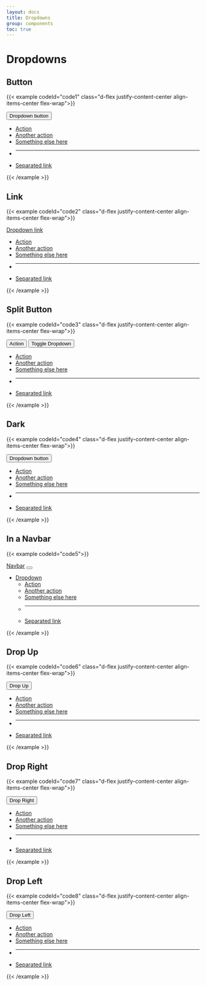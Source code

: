 ```yaml
---
layout: docs
title: Dropdowns
group: components
toc: true
---
```


# Dropdowns

## Button
{{< example codeId="code1" class="d-flex justify-content-center align-items-center flex-wrap">}}

<div class="dropdown">
  <button class="btn btn-purple dropdown-toggle" type="button" id="dropdownMenuButton1" data-bs-toggle="dropdown" aria-expanded="false">
    Dropdown button
  </button>
  <ul class="dropdown-menu" aria-labelledby="dropdownMenuButton1">
    <li><a class="dropdown-item" href="#">Action</a></li>
    <li><a class="dropdown-item" href="#">Another action</a></li>
    <li><a class="dropdown-item" href="#">Something else here</a></li>
    <li><hr class="dropdown-divider"></li>
    <li><a class="dropdown-item" href="#">Separated link</a></li>
  </ul>
</div>

{{< /example >}}

## Link
{{< example codeId="code2" class="d-flex justify-content-center align-items-center flex-wrap">}}

<div class="dropdown">
  <a class="btn btn-success dropdown-toggle" href="#" role="button" id="dropdownMenuLink" data-bs-toggle="dropdown" aria-expanded="false">
    Dropdown link
  </a>

  <ul class="dropdown-menu" aria-labelledby="dropdownMenuLink">
    <li><a class="dropdown-item" href="#">Action</a></li>
    <li><a class="dropdown-item" href="#">Another action</a></li>
    <li><a class="dropdown-item" href="#">Something else here</a></li>
    <li><hr class="dropdown-divider"></li>
    <li><a class="dropdown-item" href="#">Separated link</a></li>
  </ul>
</div>

{{< /example >}}

## Split Button
{{< example codeId="code3" class="d-flex justify-content-center align-items-center flex-wrap">}}

<div class="btn-group">
  <button type="button" class="btn btn-pink">Action</button>
  <button type="button" class="btn btn-pink dropdown-toggle dropdown-toggle-split" data-bs-toggle="dropdown" aria-expanded="false">
    <span class="visually-hidden">Toggle Dropdown</span>
  </button>
  <ul class="dropdown-menu">
    <li><a class="dropdown-item" href="#">Action</a></li>
    <li><a class="dropdown-item" href="#">Another action</a></li>
    <li><a class="dropdown-item" href="#">Something else here</a></li>
    <li><hr class="dropdown-divider"></li>
    <li><a class="dropdown-item" href="#">Separated link</a></li>
  </ul>
</div>
        
{{< /example >}}

## Dark
{{< example codeId="code4" class="d-flex justify-content-center align-items-center flex-wrap">}}

<div class="dropdown">
  <button class="btn btn-dark dropdown-toggle" type="button" id="dropdownMenuButton2" data-bs-toggle="dropdown" aria-expanded="false">
    Dropdown button
  </button>
  <ul class="dropdown-menu dropdown-menu-dark" aria-labelledby="dropdownMenuButton2">
    <li><a class="dropdown-item active" href="#">Action</a></li>
    <li><a class="dropdown-item" href="#">Another action</a></li>
    <li><a class="dropdown-item" href="#">Something else here</a></li>
    <li><hr class="dropdown-divider"></li>
    <li><a class="dropdown-item" href="#">Separated link</a></li>
  </ul>
</div>
        
{{< /example >}}

## In a Navbar
{{< example codeId="code5">}}

<nav class="navbar navbar-expand-lg navbar-dark bg-dark">
  <div class="container-fluid">
    <a class="navbar-brand" href="#">Navbar</a>
    <button class="navbar-toggler" type="button" data-bs-toggle="collapse" data-bs-target="#navbarNavDarkDropdown" aria-controls="navbarNavDarkDropdown" aria-expanded="false" aria-label="Toggle navigation">
      <span class="navbar-toggler-icon"></span>
    </button>
    <div class="collapse navbar-collapse" id="navbarNavDarkDropdown">
      <ul class="navbar-nav">
        <li class="nav-item dropdown">
          <a class="nav-link dropdown-toggle" href="#" id="navbarDarkDropdownMenuLink" role="button" data-bs-toggle="dropdown" aria-expanded="false">
            Dropdown
          </a>
          <ul class="dropdown-menu dropdown-menu-dark" aria-labelledby="navbarDarkDropdownMenuLink">
            <li><a class="dropdown-item" href="#">Action</a></li>
            <li><a class="dropdown-item" href="#">Another action</a></li>
            <li><a class="dropdown-item" href="#">Something else here</a></li>
            <li><hr class="dropdown-divider"></li>
            <li><a class="dropdown-item" href="#">Separated link</a></li>
          </ul>
        </li>
      </ul>
    </div>
  </div>
</nav>
        
{{< /example >}}

## Drop Up
{{< example codeId="code6" class="d-flex justify-content-center align-items-center flex-wrap">}}

<div class="btn-group dropup">
  <button type="button" class="btn btn-primary dropdown-toggle" data-bs-toggle="dropdown" aria-expanded="false">
    Drop Up
  </button>
  <ul class="dropdown-menu">
   <li><a class="dropdown-item" href="#">Action</a></li>
   <li><a class="dropdown-item" href="#">Another action</a></li>
   <li><a class="dropdown-item" href="#">Something else here</a></li>
   <li><hr class="dropdown-divider"></li>
   <li><a class="dropdown-item" href="#">Separated link</a></li>
  </ul>
</div>

{{< /example >}}

## Drop Right
{{< example codeId="code7" class="d-flex justify-content-center align-items-center flex-wrap">}}

<div class="btn-group dropend">
  <button type="button" class="btn btn-primary dropdown-toggle" data-bs-toggle="dropdown" aria-expanded="false">
    Drop Right
  </button>
  <ul class="dropdown-menu">
    <li><a class="dropdown-item" href="#">Action</a></li>
    <li><a class="dropdown-item" href="#">Another action</a></li>
    <li><a class="dropdown-item" href="#">Something else here</a></li>
    <li><hr class="dropdown-divider"></li>
    <li><a class="dropdown-item" href="#">Separated link</a></li>
  </ul>
</div>
        
{{< /example >}}

## Drop Left
{{< example codeId="code8" class="d-flex justify-content-center align-items-center flex-wrap">}}

<div class="btn-group dropstart">
  <button type="button" class="btn btn-primary dropdown-toggle" data-bs-toggle="dropdown" aria-expanded="false">
    Drop Left
  </button>
  <ul class="dropdown-menu">
    <li><a class="dropdown-item" href="#">Action</a></li>
    <li><a class="dropdown-item" href="#">Another action</a></li>
    <li><a class="dropdown-item" href="#">Something else here</a></li>
    <li><hr class="dropdown-divider"></li>
    <li><a class="dropdown-item" href="#">Separated link</a></li>
  </ul>
</div>
        
{{< /example >}}
